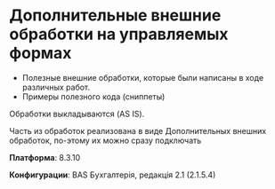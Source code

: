 # Дополнительные внешние обработки на управляемых формах
- Полезные внешние обработки, которые были написаны в ходе различных работ.
- Примеры полезного кода (сниппеты)

Обработки выкладываются (AS IS).

Часть из обработок реализована в виде Дополнительных внешних обработок, по-этому их можно сразу подключать

**Платформа**: 8.3.10

**Конфигурации**: BAS Бухгалтерія, редакція 2.1 (2.1.5.4)
